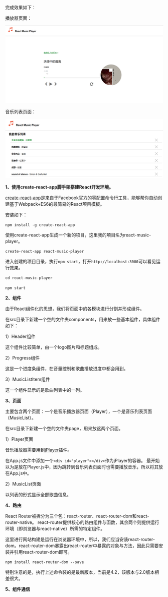完成效果如下：

播放器页面：

![播放器](https://github.com/FanXuanyi/react-music-player/blob/master/preview/player.png)

音乐列表页面：

![音乐列表](https://github.com/FanXuanyi/react-music-player/blob/master/preview/music-list.png)

**1、使用create-react-app脚手架搭建React开发环境。**

[create-react-app](https://github.com/facebook/create-react-app)是来自于Facebook官方的零配置命令行工具，能够帮你自动创建基于Webpack+ES6的最简易的React项目模板。

安装如下：

```
npm install -g create-react-app
```

使用create-react-app生成一个新的项目，这里我的项目名为react-music-player。

```
create-react-app react-music-player
```

进入创建的项目目录，执行`npm start`，打开`http://localhost:3000`可以看见运行效果。

```
cd react-music-player

npm start
```

**2、组件**

由于React组件化的思想，我们将页面中的各模块进行分割并形成组件。

在src目录下新建一个空的文件夹components，用来放一些基本组件，具体组件如下：

1）Header组件

这个组件比较简单，由一个logo图片和标题组成。

2）Progress组件

这是一个进度条组件，在音量控制和歌曲播放进度中都会用到。

3）MusicListItem组件

这一个组件显示的是歌曲列表中的一列。

**3、页面**

主要包含两个页面：一个是音乐播放器页面（Player），一个是音乐列表页面（MusicList）。

在src目录下新建一个空的文件夹page，用来放这两个页面。

1）Player页面

音乐播放器需要用到[jPlayer](http://www.jplayer.cn/)插件。

在App.js文件中添加一个`<div id="player"></div>`作为jPlayer的容器。
最开始以为是放在Player.js中，因为跳转到音乐列表页面时也需要播放音乐，所以将其放在App.js中。

2）MusicList页面

以列表的形式显示全部歌曲信息。

**4、路由**

React Router被拆分为三个包：react-router、react-router-dom和react-router-native。
react-router提供核心的路由组件与函数，其余两个则提供运行环境（即浏览器与react-native）所需的特定组件。

这里进行网站构建是运行在浏览器环境中，所以，我们应当安装react-router-dom。react-router-dom暴露出react-router中暴露的对象与方法，因此只需要安装并引用react-router-dom即可。

```
npm install react-router-dom --save
```

特别注意的是，执行上述命令装的是最新版本，当前是4.2，该版本与2.0版本相差很大。

**5、组件通信**